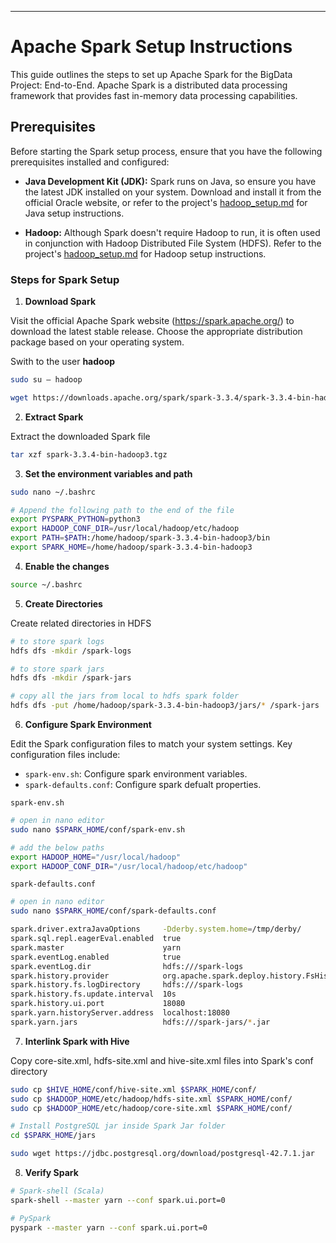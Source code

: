 ---

# Apache Spark Setup Instructions

This guide outlines the steps to set up Apache Spark for the BigData Project: End-to-End. Apache Spark is a distributed data processing framework that provides fast in-memory data processing capabilities.

## Prerequisites

Before starting the Spark setup process, ensure that you have the following prerequisites installed and configured:

- **Java Development Kit (JDK):** Spark runs on Java, so ensure you have the latest JDK installed on your system. Download and install it from the official Oracle website, or refer to the project's [hadoop_setup.md](./Hadoop_Setup.md) for Java setup instructions.

- **Hadoop:** Although Spark doesn't require Hadoop to run, it is often used in conjunction with Hadoop Distributed File System (HDFS). Refer to the project's [hadoop_setup.md](./Hadoop_Setup.md) for Hadoop setup instructions.


### Steps for Spark Setup
1. **Download Spark**

Visit the official Apache Spark website (https://spark.apache.org/) to download the latest stable release. Choose the appropriate distribution package based on your operating system.

Swith to the user **hadoop**
```bash
sudo su – hadoop
```

```bash
wget https://downloads.apache.org/spark/spark-3.3.4/spark-3.3.4-bin-hadoop3.tgz
```


2. **Extract Spark**

Extract the downloaded Spark file
```bash
tar xzf spark-3.3.4-bin-hadoop3.tgz
```


3. **Set the environment variables and path**
```bash
sudo nano ~/.bashrc
```

```bash
# Append the following path to the end of the file
export PYSPARK_PYTHON=python3
export HADOOP_CONF_DIR=/usr/local/hadoop/etc/hadoop
export PATH=$PATH:/home/hadoop/spark-3.3.4-bin-hadoop3/bin
export SPARK_HOME=/home/hadoop/spark-3.3.4-bin-hadoop3
```


4. **Enable the changes**
```bash
source ~/.bashrc
```

5. **Create Directories**

Create related directories in HDFS
```bash
# to store spark logs
hdfs dfs -mkdir /spark-logs

# to store spark jars 
hdfs dfs -mkdir /spark-jars

# copy all the jars from local to hdfs spark folder
hdfs dfs -put /home/hadoop/spark-3.3.4-bin-hadoop3/jars/* /spark-jars
```

6. **Configure Spark Environment**

Edit the Spark configuration files to match your system settings. Key configuration files include:

- `spark-env.sh`: Configure spark environment variables.
- `spark-defaults.conf`: Configure spark defualt properties.

`spark-env.sh`
```bash
# open in nano editor
sudo nano $SPARK_HOME/conf/spark-env.sh

# add the below paths
export HADOOP_HOME="/usr/local/hadoop"
export HADOOP_CONF_DIR="/usr/local/hadoop/etc/hadoop"
```

`spark-defaults.conf`
```bash
# open in nano editor
sudo nano $SPARK_HOME/conf/spark-defaults.conf

spark.driver.extraJavaOptions     -Dderby.system.home=/tmp/derby/
spark.sql.repl.eagerEval.enabled  true
spark.master                      yarn
spark.eventLog.enabled            true
spark.eventLog.dir                hdfs:///spark-logs
spark.history.provider            org.apache.spark.deploy.history.FsHistoryProvider
spark.history.fs.logDirectory     hdfs:///spark-logs
spark.history.fs.update.interval  10s
spark.history.ui.port             18080
spark.yarn.historyServer.address  localhost:18080
spark.yarn.jars                   hdfs:///spark-jars/*.jar
```

7. **Interlink Spark with Hive**

Copy core-site.xml, hdfs-site.xml and hive-site.xml files into Spark's conf directory
```bash
sudo cp $HIVE_HOME/conf/hive-site.xml $SPARK_HOME/conf/
sudo cp $HADOOP_HOME/etc/hadoop/hdfs-site.xml $SPARK_HOME/conf/
sudo cp $HADOOP_HOME/etc/hadoop/core-site.xml $SPARK_HOME/conf/

# Install PostgreSQL jar inside Spark Jar folder
cd $SPARK_HOME/jars

sudo wget https://jdbc.postgresql.org/download/postgresql-42.7.1.jar 
```

8. **Verify Spark**
```bash
# Spark-shell (Scala)
spark-shell --master yarn --conf spark.ui.port=0

# PySpark
pyspark --master yarn --conf spark.ui.port=0
```


